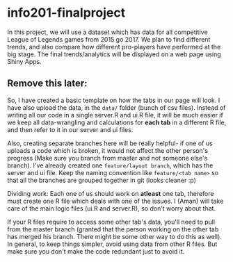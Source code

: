 # info201-finalproject
In this project, we will use a dataset which has data for all competitive League of Legends games from 2015 go 2017. We plan to find different trends,
and also compare how different pro-players have performed at the big stage. The final trends/analytics will be displayed on a web page using Shiny Apps.

## Remove this later:

So, I have created a basic template on how the tabs in our page will look. I have also upload the data, in the `data/` folder (bunch of csv files).
Instead of writing all our code in a single server.R and ui.R file, it will be much easier if we keep all data-wrangling and calculations
for **each tab** in a different R file, and then refer to it in our server and ui files.

Also, creating separate branches here will be really helpful- if one of us uploads a code which is broken, it would not affect the other person's progress (Make sure you branch from master and not someone else's branch). I've already created one `feature/layout branch`, which has the server and ui file. Keep the naming convention like `feature/<tab name>` so that all the branches are grouped together in git (looks cleaner :p)

Dividing work:
Each one of us should work on **atleast** one tab, therefore must create one R file which deals with one of the issues. I (Aman) will take care of the main logic files (ui.R and server.R), so don't worry about that.

If your R files require to access some other tab's data, you'll need to pull from the master branch (granted that the person working on the other tab has merged his branch. There might be some other way to do this as well). In general, to keep things simpler, avoid using data from other R files. But make sure you don't make the code redundant just to avoid it.
